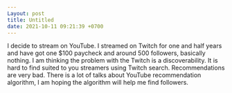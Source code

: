 ```yaml
---
Layout: post
title: Untitled
date: 2021-10-11 09:21:39 +0700
---
```

I decide to stream on YouTube. I streamed on Twitch for one and half
years and have got one $100 paycheck and around 500 followers,
basically nothing. I am thinking the problem with the Twitch is a
discoverability. It is hard to find suited to you streamers using
Twitch search. Recommendations are very bad. There is a lot of talks
about YouTube recommendation algorithm, I am hoping the algorithm will
help me find followers.
